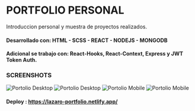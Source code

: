 # PORTFOLIO PERSONAL

Introduccion personal y muestra de proyectos realizados.

#### Desarrollado con: HTML - SCSS - REACT - NODEJS - MONGODB
#### Adicional se trabajo con: React-Hooks, React-Context, Express y JWT Token Auth.

### SCREENSHOTS
![Portolio Desktop](https://i.ibb.co/Fnj7r5B/Captura-de-pantalla-2023-06-28-104837.png)
![Portolio Desktop](https://i.ibb.co/1ZwK04y/Captura-de-pantalla-2023-06-28-104954.png)
![Portolio Mobile](https://i.ibb.co/qrxp45L/Captura-de-pantalla-2023-06-28-105116.png)
![Portolio Mobile](https://i.ibb.co/9nW8Q2M/Captura-de-pantalla-2023-06-28-105240.png)
#### Deploy : https://lazaro-portfolio.netlify.app/
